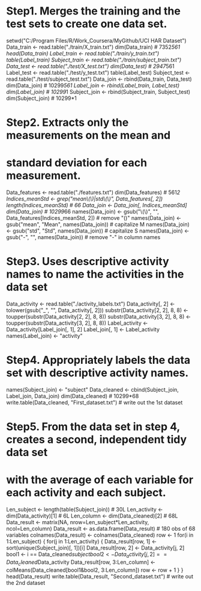# Step1. Merges the training and the test sets to create one data set.
setwd("C:/Program Files/R/Work_Coursera/MyGithub/UCI HAR Dataset")
Data_train <- read.table("./train/X_train.txt")
dim(Data_train) # 7352*561
head(Data_train)
Label_train <- read.table("./train/y_train.txt")
table(Label_train)
Subject_train <- read.table("./train/subject_train.txt")
Data_test <- read.table("./test/X_test.txt")
dim(Data_test) # 2947*561
Label_test <- read.table("./test/y_test.txt") 
table(Label_test) 
Subject_test <- read.table("./test/subject_test.txt")
Data_join <- rbind(Data_train, Data_test)
dim(Data_join) # 10299*561
Label_join <- rbind(Label_train, Label_test)
dim(Label_join) # 10299*1
Subject_join <- rbind(Subject_train, Subject_test)
dim(Subject_join) # 10299*1

# Step2. Extracts only the measurements on the mean and 
# standard deviation for each measurement. 
Data_features <- read.table("./features.txt")
dim(Data_features)  # 561*2
Indices_meanStd <- grep("mean\\(\\)|std\\(\\)", Data_features[, 2])
length(Indices_meanStd) # 66
Data_join <- Data_join[, Indices_meanStd]
dim(Data_join) # 10299*66
names(Data_join) <- gsub("\\(\\)", "", Data_features[Indices_meanStd, 2]) # remove "()"
names(Data_join) <- gsub("mean", "Mean", names(Data_join)) # capitalize M
names(Data_join) <- gsub("std", "Std", names(Data_join)) # capitalize S
names(Data_join) <- gsub("-", "", names(Data_join)) # remove "-" in column names 

# Step3. Uses descriptive activity names to name the activities in the data set
Data_activity <- read.table("./activity_labels.txt")
Data_activity[, 2] <- tolower(gsub("_", "", Data_activity[, 2]))
substr(Data_activity[2, 2], 8, 8) <- toupper(substr(Data_activity[2, 2], 8, 8))
substr(Data_activity[3, 2], 8, 8) <- toupper(substr(Data_activity[3, 2], 8, 8))
Label_activity <- Data_activity[Label_join[, 1], 2]
Label_join[, 1] <- Label_activity
names(Label_join) <- "activity"

# Step4. Appropriately labels the data set with descriptive activity names. 
names(Subject_join) <- "subject"
Data_cleaned <- cbind(Subject_join, Label_join, Data_join)
dim(Data_cleaned) # 10299*68
write.table(Data_cleaned, "First_dataset.txt") # write out the 1st dataset

# Step5. From the data set in step 4, creates a second, independent tidy data set 
# with the average of each variable for each activity and each subject.
Len_subject <- length(table(Subject_join)) # 30L
Len_activity <- dim(Data_activity)[1] # 6L
Len_column <- dim(Data_cleaned)[2] # 68L
Data_result <- matrix(NA, nrow=Len_subject*Len_activity, ncol=Len_column) 
Data_result <- as.data.frame(Data_result) # 180 obs of 68 variables
colnames(Data_result) <- colnames(Data_cleaned)
row <- 1
for(i in 1:Len_subject) {
    for(j in 1:Len_activity) {
        Data_result[row, 1] <- sort(unique(Subject_join)[, 1])[i]
        Data_result[row, 2] <- Data_activity[j, 2]
        bool1 <- i == Data_cleaned$subject
        bool2 <- Data_activity[j, 2] == Data_cleaned$Data_activity
        Data_result[row, 3:Len_column] <- colMeans(Data_cleaned[bool1&bool2, 3:Len_column])
        row <- row + 1
    }
}
head(Data_result)
write.table(Data_result, "Second_dataset.txt") # write out the 2nd dataset

